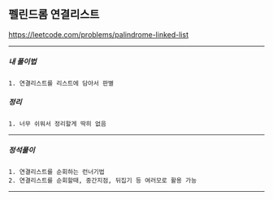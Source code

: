 ## 펠린드롬 연결리스트

https://leetcode.com/problems/palindrome-linked-list

---

<h5>내 풀이법</h5>

    1. 연결리스트를 리스트에 담아서 판별

<h5>정리</h5>

    1. 너무 쉬워서 정리할게 딱히 없음

---

<h5>정석풀이</h5>

    1. 연결리스트를 순회하는 런너기법
    2. 연결리스트를 순회할때, 중간지점, 뒤집기 등 여러모로 활용 가능

---